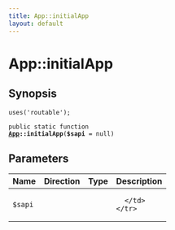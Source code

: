 ```yaml
---
title: App::initialApp
layout: default
---
```


# App::initialApp

## Synopsis

<code>uses('routable');</code>

<code>public static function <b><a href="App">App</a>::initialApp</b>(<b>$sapi</b> = null)</code>

## Parameters

<table>
  <thead>
    <tr>
      <th>Name</th>
      <th>Direction</th>
      <th>Type</th>
      <th>Description</th>
    </tr>
  </thead>
  <tbody>
    <tr>
      <td><code>$sapi</code>
      <td><i></i></td>
      <td></td>
      <td>

      </td>
    </tr>
  </tbody>
</table>


